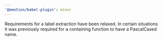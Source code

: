```yaml
---
'@emotion/babel-plugin': minor
---
```


Requirements for a label extraction have been relaxed. In certain situations it was previously required for a containing function to have a PascalCased name.
